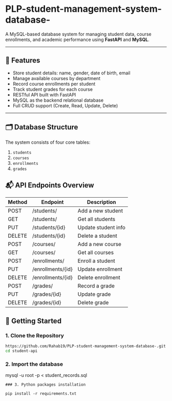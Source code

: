 # PLP-student-management-system-database-

A MySQL-based database system  for managing student data, course enrollments, and academic performance using **FastAPI** and **MySQL**.

---

## 📌 Features

- Store student details: name, gender, date of birth, email
- Manage available courses by department
- Record course enrollments per student
- Track student grades for each course
- RESTful API built with FastAPI
- MySQL as the backend relational database
- Full CRUD support (Create, Read, Update, Delete)

---

## 🗂️ Database Structure

The system consists of four core tables:

1. `students`
2. `courses`
3. `enrollments`
4. `grades`

## 📬 API Endpoints Overview

| Method | Endpoint             | Description             |
|--------|----------------------|-------------------------|
| POST   | /students/           | Add a new student       |
| GET    | /students/           | Get all students        |
| PUT    | /students/{id}       | Update student info     |
| DELETE | /students/{id}       | Delete a student        |
| POST   | /courses/            | Add a new course        |
| GET    | /courses/            | Get all courses         |
| POST   | /enrollments/        | Enroll a student        |
| PUT    | /enrollments/{id}    | Update enrollment       |
| DELETE | /enrollments/{id}    | Delete enrollment       |
| POST   | /grades/             | Record a grade          |
| PUT    | /grades/{id}         | Update grade            |
| DELETE | /grades/{id}         | Delete grade            |


## 🚀 Getting Started

### 1. Clone the Repository

```bash
https://github.com/Rahab19/PLP-student-management-system-database-.git
cd student-api
```
### 2. Import the database

mysql -u root  -p < student_records.sql

```
### 3. Python packages installation

pip install -r requirements.txt


